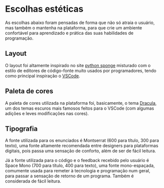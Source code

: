 # Escolhas estéticas
As escolhas abaixo foram pensadas de forma que não só atraia o usuário, mas também o mantenha na plataforma, para que crie um ambiente confortável para aprendizado e prática das suas habilidades de programação.

## Layout
O layout foi altamente inspirado no site [python sponge](https://www.pythonsponge.com) misturado com o estilo de editores de código-fonte muito usados por programadores, tendo como principal inspiração o [VSCode](https://code.visualstudio.com).

## Paleta de cores
A paleta de cores utilizada na plataforma foi, basicamente, o tema [Dracula](https://draculatheme.com/contribute), um dos temas escuros mais famosos feitos para o VSCode (com algumas adições e leves modificações nas cores).

## Tipografia
A fonte utilizada para os enunciados é Montserrat (600 para título, 300 para texto), uma fonte altamente recomendada entre designers para plataformas digitais, pois passa uma sensação de conforto, além de ser de fácil leitura.

Já a fonte utilizada para o código e o feedback recebido pelo usuário é Space Mono (700 para título, 400 para texto), uma fonte mono-espaçada, comumente usada para remeter à tecnologia e programação num geral, para passar a sensação de retorno de um programa. Também é considerada de fácil leitura.
